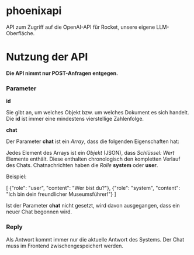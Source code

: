 # phoenixapi
API zum Zugriff auf die OpenAI-API für Rocket, unsere eigene LLM-Oberfläche.

# Nutzung der API

__Die API nimmt nur POST-Anfragen entgegen.__


### Parameter

**id**

Sie gibt an, um welches Objekt bzw. um welches Dokument es sich handelt. Die **id** ist immer eine mindestens vierstellige Zahlenfolge.

**chat**

Der Parameter **chat** ist ein _Array_, dass die folgenden Eigenschaften hat:

Jedes Element des Arrays ist ein _Objekt_ (JSON), dass _Schlüssel: Wert_ Elemente enthält. Diese enthalten chronologisch den kompletten Verlauf des Chats.
Chatnachrichten haben die _Rolle_ **system** oder **user**.

Beispiel:

[
    {"role": "user", "content": "Wer bist du?"},
    {"role": "system", "content": "Ich bin dein freundlicher Museumsführer!"}
]

Ist der Parameter **chat** nicht gesetzt, wird davon ausgegangen, dass ein neuer Chat begonnen wird.

### Reply

Als Antwort kommt immer nur die aktuelle Antwort des Systems. Der Chat muss im Frontend zwischengespeichert werden.
